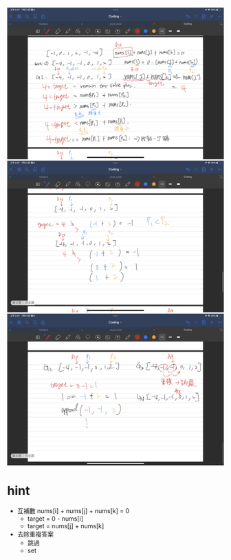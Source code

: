 ![image](./01.png)
![image](./02.png)
![image](./03.png)

# hint
- 互補數 nums[i] + nums[j] + nums[k] = 0
    - target = 0 - nums[i]
    - target = nums[j] + nums[k]
- 去除重複答案
    - 跳過
    - set